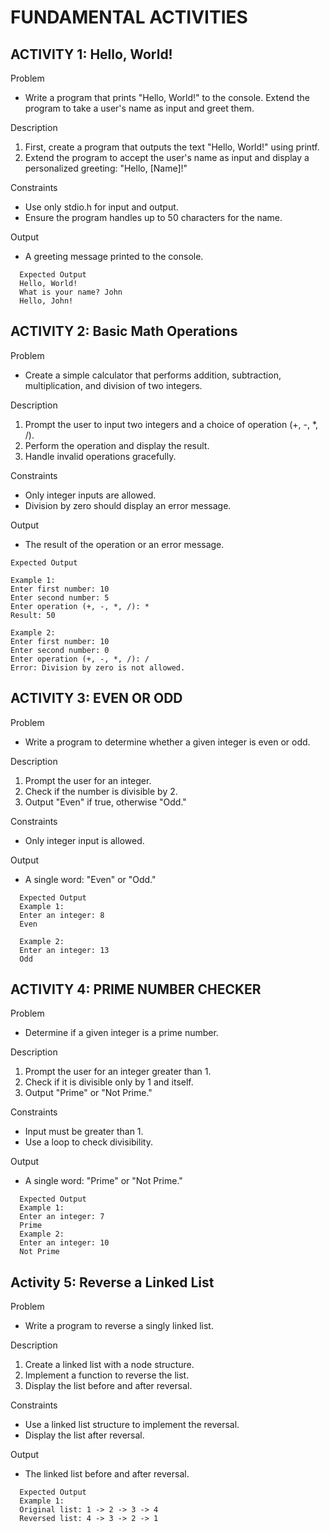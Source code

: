 # FUNDAMENTAL ACTIVITIES

## ACTIVITY 1: Hello, World!

Problem

- Write a program that prints "Hello, World!" to the console. Extend the program to take a user's name as
  input and greet them.

Description

1. First, create a program that outputs the text "Hello, World!" using printf.
2. Extend the program to accept the user's name as input and display a personalized greeting:
   "Hello, [Name]!"

Constraints

- Use only stdio.h for input and output.
- Ensure the program handles up to 50 characters for the name.

Output

- A greeting message printed to the console.

```
  Expected Output
  Hello, World!
  What is your name? John
  Hello, John!
```

## ACTIVITY 2: Basic Math Operations

Problem

- Create a simple calculator that performs addition, subtraction, multiplication, and division of two
  integers.

Description

1. Prompt the user to input two integers and a choice of operation (+, -, \*, /).
2. Perform the operation and display the result.
3. Handle invalid operations gracefully.

Constraints

- Only integer inputs are allowed.
- Division by zero should display an error message.

Output

- The result of the operation or an error message.

```
Expected Output

Example 1:
Enter first number: 10
Enter second number: 5
Enter operation (+, -, *, /): *
Result: 50

Example 2:
Enter first number: 10
Enter second number: 0
Enter operation (+, -, *, /): /
Error: Division by zero is not allowed.
```

## ACTIVITY 3: EVEN OR ODD

Problem

- Write a program to determine whether a given integer is even or odd.

Description

1. Prompt the user for an integer.
2. Check if the number is divisible by 2.
3. Output "Even" if true, otherwise "Odd."

Constraints

- Only integer input is allowed.

Output

- A single word: "Even" or "Odd."

```
  Expected Output
  Example 1:
  Enter an integer: 8
  Even

  Example 2:
  Enter an integer: 13
  Odd
```

## ACTIVITY 4: PRIME NUMBER CHECKER

Problem

- Determine if a given integer is a prime number.

Description

1. Prompt the user for an integer greater than 1.
2. Check if it is divisible only by 1 and itself.
3. Output "Prime" or "Not Prime."

Constraints

- Input must be greater than 1.
- Use a loop to check divisibility.

Output

- A single word: "Prime" or "Not Prime."

```
  Expected Output
  Example 1:
  Enter an integer: 7
  Prime
  Example 2:
  Enter an integer: 10
  Not Prime
```

## Activity 5: Reverse a Linked List

Problem

- Write a program to reverse a singly linked list.

Description

1. Create a linked list with a node structure.
2. Implement a function to reverse the list.
3. Display the list before and after reversal.

Constraints

- Use a linked list structure to implement the reversal.
- Display the list after reversal.

Output

- The linked list before and after reversal.

```
  Expected Output
  Example 1:
  Original list: 1 -> 2 -> 3 -> 4
  Reversed list: 4 -> 3 -> 2 -> 1
```
